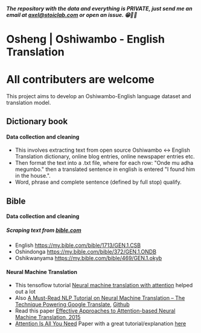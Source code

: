 ##### The repository with the data and everything is **PRIVATE**, just send me an email at [axel@stoiclab.com](stoiclab.com) or open an issue. 😁🤞🏾
# Osheng | Oshiwambo - English Translation
# All contributers are welcome

This project aims to develop an Oshiwambo-English language dataset and translation model.

## Dictionary book
#### Data collection and cleaning
  - This involves extracting text from open source Oshiwambo <-> English Translation dictionary, online blog entries, online newspaper entries etc.
  - Then format the text into a .txt file, where for each row: "Onde mu adha megumbo." then a translated sentence in english is entered "I found him in the house.".
  - Word, phrase and complete sentence (defined by full stop) qualify.

## Bible
#### Data collection and cleaning

##### Scraping text from [bible.com](bible.com)
- English https://my.bible.com/bible/1713/GEN.1.CSB
- Oshindonga https://my.bible.com/bible/372/GEN.1.ONDB
- Oshikwanyama https://my.bible.com/bible/469/GEN.1.okyb

#### Neural Machine Translation
- This tensoflow tutorial [Neural machine translation with attention](https://www.tensorflow.org/text/tutorials/nmt_with_attention) helped out a lot 
- Also [A Must-Read NLP Tutorial on Neural Machine Translation – The Technique Powering Google Translate](https://www.analyticsvidhya.com/blog/2019/01/neural-machine-translation-keras/), [Github](https://github.com/prateekjoshi565/machine_translation/blob/master/german_to_english.ipynb)
- Read this paper [Effective Approaches to Attention-based Neural Machine Translation, 2015](https://arxiv.org/pdf/1508.04025v5.pdf)
- [Attention Is All You Need](https://arxiv.org/pdf/1706.03762.pdf) Paper with a great tutorial/explanation [here](https://jalammar.github.io/illustrated-transformer/)